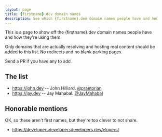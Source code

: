 ```yaml
---
layout: page
title: {firstname}.dev domain names
description: See which {firstname}.dev domain names people have and how they're using them
---
```


This is a page to show off the {firstname}.dev domain names people have and how they're using them.

Only domains that are actually resolving and hosting real content should be added to this list. No redirects and no blank parking pages.

Send a PR if you have any to add.

## The list

* <https://john.dev> -- John Hilliard.  [@praetorian](https://twitter.com/praetorian)
* <https://jay.dev> -- Jay Mahabal.  [@JayMahabal](https://twitter.com/JayMahabal)

## Honorable mentions

OK, so these aren't first names, but they're too clever to not share.

* <https://developersdevelopersdevelopers.dev/elopers/>
